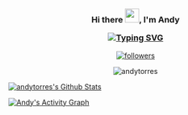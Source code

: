 <!--
**andytorres/andytorres** is a ✨ _special_ ✨ repository because its `README.md` (this file) appears on your GitHub profile.

Here are some ideas to get you started:

- 🔭 I’m currently working on ...
- 🌱 I’m currently learning ...
- 👯 I’m looking to collaborate on ...
- 🤔 I’m looking for help with ...
- 💬 Ask me about ...
- 📫 How to reach me: ...
- 😄 Pronouns: ...
- ⚡ Fun fact: ...
-->

<!-- ---------------------- HEADER ---------------------- -->
<h3 align="center">Hi there <img src="https://media.giphy.com/media/hvRJCLFzcasrR4ia7z/giphy.gif" width="28">, I'm Andy 

<a href="https://git.io/typing-svg"><img src="https://readme-typing-svg.herokuapp.com?font=Fira+Code&pause=1000&color=472DB6&center=true&width=435&lines=Odoo+Developer;Frontend+Passionate" alt="Typing SVG"/></a></h3>

<!-- ---------------------- fOLLOW ---------------------- -->
<p align="center">
  <a href="https://github.com/andytorres?tab=followers">
    <img alt="followers" title="Follow me on Github" src="https://custom-icon-badges.herokuapp.com/github/followers/clauBv23?color=236ad3&labelColor=1155ba&style=for-the-badge&logo=person-add&label=Follow&logoColor=white"/></a>
</p>

<!-- ---------------------- RESUME ---------------------- -->
</p>
<p align="center">
<img align="center" src="https://github-readme-streak-stats.herokuapp.com/?user=andytorres&theme=github-dark-blue&hide_border=true&date_format=j%2Fn%5B%2FY%5D" alt="andytorres" />
</p>


<!-- ---------------------- STATS ---------------------- -->
<a href="https://github.com/anuraghazra/github-readme-stats"><img alt="andytorres's Github Stats" src="https://denvercoder1-github-readme-stats.vercel.app/api/?username=andytorres&show_icons=true&count_private=true&theme=github_dark&hide_border=true"/></a>



<!-- ---------------------- CONTRIBUTIONS GRAPH ---------------------- -->
<!-- https://github.com/ashutosh00710/github-readme-activity-graph -->
<a href="https://github.com/ashutosh00710/github-readme-activity-graph"><img alt="Andy's Activity Graph" src="https://denvercoder1-activity-graph.herokuapp.com/graph/?username=andytorres&theme=react-dark&hide_border=true" /></a>














